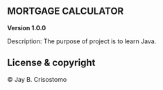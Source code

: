 ## MORTGAGE CALCULATOR

**Version 1.0.0**

Description:
The purpose of project is to learn Java.

## License & copyright

© Jay B. Crisostomo

